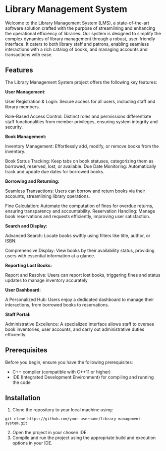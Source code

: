 # Library Management System

Welcome to the Library Management System (LMS), a state-of-the-art software solution crafted with the purpose of streamlining and enhancing the operational efficiency of libraries. Our system is designed to simplify the complex dynamics of library management through a robust, user-friendly interface. It caters to both library staff and patrons, enabling seamless interactions with a rich catalog of books, and managing accounts and transactions with ease.

## Features

The Library Management System project offers the following key features:

**User Management:**

User Registration & Login: Secure access for all users, including staff and library members.

Role-Based Access Control: Distinct roles and permissions differentiate staff functionalities from member privileges, ensuring system integrity and security.

**Book Management:**

Inventory Management: Effortlessly add, modify, or remove books from the inventory.

Book Status Tracking: Keep tabs on book statuses, categorizing them as borrowed, reserved, lost, or available.
Due Date Monitoring: Automatically track and update due dates for borrowed books.

**Borrowing and Returning:**

Seamless Transactions: Users can borrow and return books via their accounts, streamlining library operations.

Fine Calculation: Automate the computation of fines for overdue returns, ensuring transparency and accountability.
Reservation Handling: Manage book reservations and requests efficiently, improving user satisfaction.

**Search and Display:**

Advanced Search: Locate books swiftly using filters like title, author, or ISBN.

Comprehensive Display: View books by their availability status, providing users with essential information at a glance.

**Reporting Lost Books:**

Report and Resolve: Users can report lost books, triggering fines and status updates to manage inventory accurately

**User Dashboard:**

A Personalized Hub: Users enjoy a dedicated dashboard to manage their interactions, from borrowed books to reservations.

**Staff Portal:**

Administrative Excellence: A specialized interface allows staff to oversee book inventories, user accounts, and carry out administrative duties efficiently.

## Prerequisites

Before you begin, ensure you have the following prerequisites:

- C++ compiler (compatible with C++11 or higher)
- IDE (Integrated Development Environment) for compiling and running the code

## Installation

1. Clone the repository to your local machine using:
```
git clone https://github.com/your-username/library-management-system.git
`````
2. Open the project in your chosen IDE.
3. Compile and run the project using the appropriate build and execution options in your IDE.
